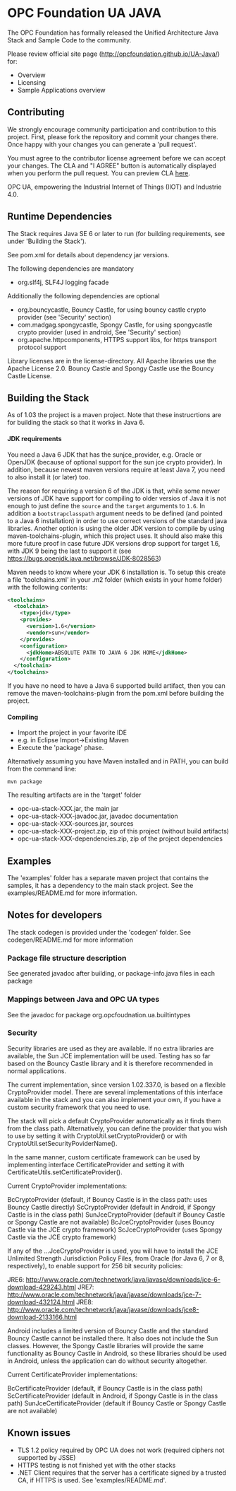 # OPC Foundation UA JAVA

The OPC Foundation has formally released the Unified Architecture Java Stack and Sample Code to the community.

Please review official site page (http://opcfoundation.github.io/UA-Java/) for:
 * Overview
 * Licensing
 * Sample Applications overview

## Contributing

We strongly encourage community participation and contribution to this project. First, please fork the repository and commit your changes there. Once happy with your changes you can generate a 'pull request'.

You must agree to the contributor license agreement before we can accept your changes. The CLA and "I AGREE" button is automatically displayed when you perform the pull request. You can preview CLA [here](https://opcfoundation.org/license/cla/ContributorLicenseAgreementv1.0.pdf).

OPC UA, empowering the Industrial Internet of Things (IIOT) and Industrie 4.0.

## Runtime Dependencies
The Stack requires Java SE 6 or later to run (for building requirements, see under 'Building the Stack').

See pom.xml for details about dependency jar versions.

The following dependencies are mandatory
* org.slf4j, SLF4J logging facade

Additionally the following dependencies are optional
* org.bouncycastle, Bouncy Castle, for using bouncy castle crypto provider (see 'Security' section)
* com.madgag.spongycastle, Spongy Castle, for using spongycastle crypto provider (used in android, See 'Security' section)
* org.apache.httpcomponents, HTTPS support libs, for https transport protocol support

Library licenses are in the license-directory.
All Apache libraries use the Apache License 2.0. 
Bouncy Castle and Spongy Castle use the Bouncy Castle License. 


## Building the Stack
As of 1.03 the project is a maven project. Note that these instrucrtions are for building the stack so that it works in Java 6.

#### JDK requirements ####
You need a Java 6 JDK that has the sunjce_provider, e.g. Oracle or OpenJDK (because of optional support for the sun jce crypto provider). In addition, because newest maven versions require at least Java 7, you need to also install it (or later) too.

The reason for requiring a version 6 of the JDK is that, while some newer versions of JDK have support for compiling to older versios of Java it is not enough to just define the ```source``` and the ```target``` arguments to ```1.6```. In addition a ```bootstrapclasspath``` argument needs to be defined (and pointed to a Java 6 installation) in order to use correct versions of the standard java libraries. Another option is using the older JDK version to compile by using maven-toolchains-plugin, which this project uses. It should also make this more future proof in case future JDK versions drop support for target 1.6, with JDK 9 being the last to support it (see https://bugs.openjdk.java.net/browse/JDK-8028563)

Maven needs to know where your JDK 6 installation is. To setup this create a file 'toolchains.xml' in your .m2 folder (which exists in your home folder) with the following contents:
```xml
<toolchains>
  <toolchain>
	<type>jdk</type>
	<provides>
	  <version>1.6</version>
	  <vendor>sun</vendor>
	</provides>
	<configuration>
	  <jdkHome>ABSOLUTE PATH TO JAVA 6 JDK HOME</jdkHome>
	</configuration>
  </toolchain>
</toolchains>
```
If you have no need to have a Java 6 supported build artifact, then you can remove the maven-toolchains-plugin from the pom.xml before building the project.

#### Compiling ####

* Import the project in your favorite IDE
 * e.g. in Eclipse Import->Existing Maven
* Execute the 'package' phase.

Alternatively assuming you have Maven installed and in PATH, you can build from the command line:
```
mvn package
```
The resulting artifacts are in the 'target' folder
* opc-ua-stack-XXX.jar, the main jar
* opc-ua-stack-XXX-javadoc.jar, javadoc documentation
* opc-ua-stack-XXX-sources.jar, sources
* opc-ua-stack-XXX-project.zip, zip of this project (without build artifacts)
* opc-ua-stack-XXX-dependencies.zip, zip of the project dependencies
 

## Examples

The 'examples' folder has a separate maven project that contains the samples, it has a dependency to the main stack project. See the examples/README.md for more information.


## Notes for developers
The stack codegen is provided under the 'codegen' folder. See codegen/README.md for more information

### Package file structure description
See generated javadoc after building, or package-info.java files in each package

### Mappings between Java and OPC UA types
See the javadoc for package org.opcfoudnation.ua.builtintypes

### Security
Security libraries are used as they are available. If no extra libraries are available, 
the Sun JCE implementation will be used.  Testing has so far based on the Bouncy Castle 
library and it is therefore recommended in normal applications.

The current implementation, since version 1.02.337.0, is based on a flexible CryptoProvider
model. There are several implementations of this interface available in the stack and you 
can also implement your own, if you have a custom security framework that you need to use.

The stack will pick a default CryptoProvider automatically as it finds them from the class
path. Alternatively, you can define the provider that you wish to use by setting it with 
CryptoUtil.setCryptoProvider() or with CryptoUtil.setSecurityPoviderName(). 

In the same manner, custom certificate framework can be used by implementing interface CertificateProvider 
and setting it with CertificateUtils.setCertificateProvider().

Current CryptoProvider implementations:

BcCryptoProvider (default, if Bouncy Castle is in the class path: uses Bouncy Castle directly)
ScCryptoProvider (default in Android, if Spongy Castle is in the class path)
SunJceCryptoProvider (default if Bouncy Castle or Spongy Castle are not available)
BcJceCryptoProvider (uses Bouncy Castle via the JCE crypto framework)
ScJceCryptoProvider (uses Spongy Castle via the JCE crypto framework)

If any of the ...JceCryptoProvider is used, you will have to install the JCE Unlimited Strength 
Jurisdiction Policy Files, from Oracle (for Java 6, 7 or 8, respectively), to enable support for 
256 bit security policies:

JRE6: http://www.oracle.com/technetwork/java/javase/downloads/jce-6-download-429243.html
JRE7: http://www.oracle.com/technetwork/java/javase/downloads/jce-7-download-432124.html
JRE8: http://www.oracle.com/technetwork/java/javase/downloads/jce8-download-2133166.html

Android includes a limited version of Bouncy Castle and the standard Bouncy Castle cannot 
be installed there. It also does not include the Sun classes. However, the Spongy Castle
libraries will provide the same functionality as Bouncy Castle in Android, so these 
libraries should be used in Android, unless the application can do without security altogether.

Current CertificateProvider implementations:

BcCertificateProvider (default, if Bouncy Castle is in the class path)
ScCertificateProvider (default in Android, if Spongy Castle is in the class path)
SunJceCertificateProvider (default if Bouncy Castle or Spongy Castle are not available)


## Known issues
* TLS 1.2 policy required by OPC UA does not work (required ciphers not supported by JSSE) 
* HTTPS testing is not finished yet with the other stacks
* .NET Client requires that the server has a certificate signed by a trusted CA, if HTTPS is used. See 'examples/README.md'.


